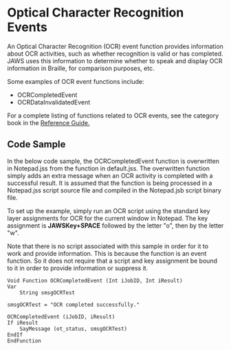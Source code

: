 # Optical Character Recognition Events

An Optical Character Recognition (OCR) event function provides
information about OCR activities, such as whether recognition is valid
or has completed. JAWS uses this information to determine whether to
speak and display OCR information in Braille, for comparison purposes,
etc.

Some examples of OCR event functions include:

- OCRCompletedEvent
- OCRDataInvalidatedEvent

For a complete listing of functions related to OCR events, see the
category book in the [Reference Guide.](../Reference_Guide.html)

## Code Sample

In the below code sample, the OCRCompletedEvent function is overwritten
in Notepad.jss from the function in default.jss. The overwritten
function simply adds an extra message when an OCR activity is completed
with a successful result. It is assumed that the function is being
processed in a Notepad.jss script source file and compiled in the
Notepad.jsb script binary file.

To set up the example, simply run an OCR script using the standard key
layer assignments for OCR for the current window in Notepad. The key
assignment is **JAWSKey+SPACE** followed by the letter \"o\", then by
the letter \"w\".

Note that there is no script associated with this sample in order for it
to work and provide information. This is because the function is an
event function. So it does not require that a script and key assignment
be bound to it in order to provide information or suppress it.

    Void Function OCRCompletedEvent (Int iJobID, Int iResult)
    Var
        String smsgOCRTest

    smsgOCRTest = "OCR completed successfully."

    OCRCompletedEvent (iJobID, iResult)
    If iResult
        SayMessage (ot_status, smsgOCRTest)
    EndIf
    EndFunction
